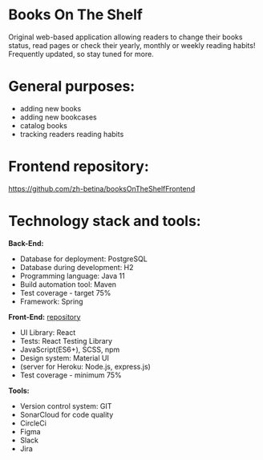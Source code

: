 # Books On The Shelf
Original web-based application allowing readers to change their books status, read pages or check their yearly, monthly or weekly reading habits! Frequently updated, so stay tuned for more.

# General purposes:
- adding new books
- adding new bookcases
- catalog books
- tracking readers reading habits

# Frontend repository:
https://github.com/zh-betina/booksOnTheShelfFrontend

# Technology stack and tools:
**Back-End:**
- Database for deployment: PostgreSQL
- Database during development: H2
- Programming language: Java 11
- Build automation tool: Maven
- Test coverage - target 75%
- Framework: Spring

**Front-End:** [repository](https://github.com/zh-betina/booksOnTheShelfFrontend)
* UI Library: React
* Tests: React Testing Library
* JavaScript(ES6+), SCSS, npm
* Design system: Material UI
* (server for Heroku: Node.js, express.js)
* Test coverage - minimum 75%

**Tools:**
* Version control system: GIT
* SonarCloud for code quality
* CircleCi
* Figma
* Slack
* Jira